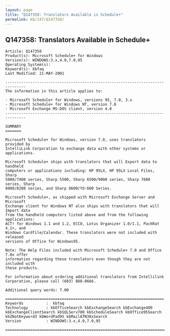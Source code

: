 ```yaml
---
layout: page
title: "Q147358: Translators Available in Schedule+"
permalink: kb/147/Q147358/
---
```


## Q147358: Translators Available in Schedule+

	Article: Q147358
	Product(s): Microsoft Schedule+ for Windows
	Version(s): WINDOWS:3.x,4.0,7.0,95
	Operating System(s): 
	Keyword(s): kbfaq
	Last Modified: 21-MAY-2001
	
	-------------------------------------------------------------------------------
	The information in this article applies to:
	
	- Microsoft Schedule+ for Windows, versions 95, 7.0, 3.x 
	- Microsoft Schedule+ for Windows NT, version 7.0 
	- Microsoft Exchange MS-DOS client, version 4.0 
	-------------------------------------------------------------------------------
	
	SUMMARY
	=======
	
	Microsoft Schedule+ for Windows, version 7.0, uses translators provided by
	IntelliLink Corporation to exchange data with other systems or applications.
	
	Microsoft Schedule+ ships with translators that will Export data to handheld
	computers or applications including: HP 95LX, HP 95LX Local Files, Sharp
	5000/7400 series, Sharp 5500, Sharp 6500/9000 series, Sharp 7600 series, Sharp
	8000/8200 series, and Sharp 8600/YO-600 Series.
	
	Microsoft Schedule+, as shipped with Microsoft Exchange Server and Microsoft
	Exchange client for Windows NT also ships with translators that will Import data
	from the handheld computers listed above and from the following applications:
	ACT! for Windows 1.1 and 1.2, ECCO, Lotus Organizer 1.0/1.1, PackRat 4.1+, and
	Windows Cardfile/Calendar. These translators were not included with released
	versions of Office for Windows95.
	
	Note: The Help Files included with Microsoft Schedule+ 7.0 and Office 7.0x offer
	information regarding these translators even though they are not included with
	these products.
	
	For information about ordering additional translators from Intellilink
	Corporation, please call (603) 888-0666.
	
	Additional query words: 7.00
	
	======================================================================
	Keywords          :  kbfaq
	Technology        : kbOfficeSearch kbExchangeSearch kbExchange400 kbExchangeClientSearch kbSQLServ700 kbScheduleSearch kbOffice95Search kbZNotKeyword3 kbWordPad95 kbMailATN30xSearch
	Version           : WINDOWS:3.x,4.0,7.0,95
	
	=============================================================================
	
